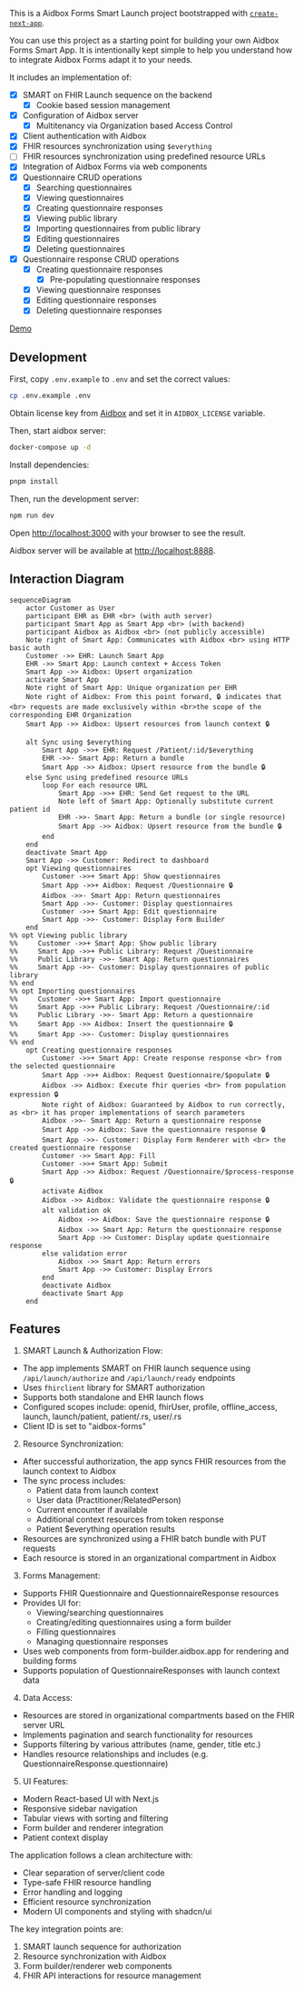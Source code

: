 This is a Aidbox Forms Smart Launch project bootstrapped with [`create-next-app`](https://nextjs.org/docs/app/api-reference/cli/create-next-app).

You can use this project as a starting point for building your own Aidbox Forms Smart App. 
It is intentionally kept simple to help you understand how to integrate Aidbox Forms adapt it to your needs.

It includes an implementation of:
- [x] SMART on FHIR Launch sequence on the backend
  - [x] Cookie based session management
- [x] Configuration of Aidbox server
  - [x] Multitenancy via Organization based Access Control
- [x] Client authentication with Aidbox
- [x] FHIR resources synchronization using `$everything`
- [ ] FHIR resources synchronization using predefined resource URLs
- [x] Integration of Aidbox Forms via web components
- [x] Questionnaire CRUD operations
  - [x] Searching questionnaires
  - [x] Viewing questionnaires
  - [x] Creating questionnaire responses
  - [x] Viewing public library
  - [x] Importing questionnaires from public library
  - [x] Editing questionnaires
  - [x] Deleting questionnaires
- [x] Questionnaire response CRUD operations
  - [x] Creating questionnaire responses
    - [x] Pre-populating questionnaire responses
  - [x] Viewing questionnaire responses
  - [x] Editing questionnaire responses
  - [x] Deleting questionnaire responses

[Demo](https://forms-smart-app.aidbox.app)

## Development

First, copy `.env.example` to `.env` and set the correct values:

```bash
cp .env.example .env
```

Obtain license key from [Aidbox](https://aidbox.app) and set it in `AIDBOX_LICENSE` variable.

Then, start aidbox server:

```bash
docker-compose up -d
```

Install dependencies:

```bash
pnpm install
```

Then, run the development server:

```bash
npm run dev
```

Open [http://localhost:3000](http://localhost:3000) with your browser to see the result.

Aidbox server will be available at [http://localhost:8888](http://localhost:8888).


## Interaction Diagram

```mermaid
sequenceDiagram
    actor Customer as User
    participant EHR as EHR <br> (with auth server)
    participant Smart App as Smart App <br> (with backend)
    participant Aidbox as Aidbox <br> (not publicly accessible)
    Note right of Smart App: Communicates with Aidbox <br> using HTTP basic auth
    Customer ->> EHR: Launch Smart App
    EHR ->> Smart App: Launch context + Access Token
    Smart App ->> Aidbox: Upsert organization
    activate Smart App
    Note right of Smart App: Unique organization per EHR
    Note right of Aidbox: From this point forward, 🔒 indicates that <br> requests are made exclusively within <br>the scope of the corresponding EHR Organization
    Smart App ->> Aidbox: Upsert resources from launch context 🔒

    alt Sync using $everything
        Smart App ->>+ EHR: Request /Patient/:id/$everything
        EHR ->>- Smart App: Return a bundle
        Smart App ->> Aidbox: Upsert resource from the bundle 🔒
    else Sync using predefined resource URLs
        loop For each resource URL
            Smart App ->>+ EHR: Send Get request to the URL
            Note left of Smart App: Optionally substitute current patient id
            EHR ->>- Smart App: Return a bundle (or single resource)
            Smart App ->> Aidbox: Upsert resource from the bundle 🔒
        end
    end
    deactivate Smart App
    Smart App ->> Customer: Redirect to dashboard
    opt Viewing questionnaires
        Customer ->>+ Smart App: Show questionnaires
        Smart App ->>+ Aidbox: Request /Questionnaire 🔒
        Aidbox ->>- Smart App: Return questionnaires
        Smart App ->>- Customer: Display questionnaires
        Customer ->>+ Smart App: Edit questionnaire
        Smart App ->>- Customer: Display Form Builder
    end
%% opt Viewing public library
%%     Customer ->>+ Smart App: Show public library
%%     Smart App ->>+ Public Library: Request /Questionnaire
%%     Public Library ->>- Smart App: Return questionnaires
%%     Smart App ->>- Customer: Display questionnaires of public library
%% end
%% opt Importing questionnaires
%%     Customer ->>+ Smart App: Import questionnaire
%%     Smart App ->>+ Public Library: Request /Questionnaire/:id
%%     Public Library ->>- Smart App: Return a questionnaire
%%     Smart App ->> Aidbox: Insert the questionnaire 🔒
%%     Smart App ->>- Customer: Display questionnaires
%% end
    opt Creating questionnaire responses
        Customer ->>+ Smart App: Create response response <br> from the selected questionnaire
        Smart App ->>+ Aidbox: Request Questionnaire/$populate 🔒
        Aidbox ->> Aidbox: Execute fhir queries <br> from population expression 🔒
        Note right of Aidbox: Guaranteed by Aidbox to run correctly, as <br> it has proper implementations of search parameters
        Aidbox ->>- Smart App: Return a questionnaire response
        Smart App ->> Aidbox: Save the questionnaire response 🔒
        Smart App ->>- Customer: Display Form Renderer with <br> the created questionnaire response
        Customer ->> Smart App: Fill
        Customer ->>+ Smart App: Submit
        Smart App ->> Aidbox: Request /Questionnaire/$process-response 🔒
        activate Aidbox
        Aidbox ->> Aidbox: Validate the questionnaire response 🔒
        alt validation ok
            Aidbox ->> Aidbox: Save the questionnaire response 🔒
            Aidbox ->> Smart App: Return the questionnaire response
            Smart App ->> Customer: Display update questionnaire response
        else validation error
            Aidbox ->> Smart App: Return errors
            Smart App ->> Customer: Display Errors
        end
        deactivate Aidbox
        deactivate Smart App
    end
```

## Features

1. SMART Launch & Authorization Flow:
  * The app implements SMART on FHIR launch sequence using `/api/launch/authorize` and `/api/launch/ready` endpoints
  * Uses `fhirclient` library for SMART authorization
  * Supports both standalone and EHR launch flows
  * Configured scopes include: openid, fhirUser, profile, offline_access, launch, launch/patient, patient/.rs, user/.rs
  * Client ID is set to "aidbox-forms"
2. Resource Synchronization:
  * After successful authorization, the app syncs FHIR resources from the launch context to Aidbox
  * The sync process includes:
    * Patient data from launch context
    * User data (Practitioner/RelatedPerson)
    * Current encounter if available
    * Additional context resources from token response
    * Patient $everything operation results
  * Resources are synchronized using a FHIR batch bundle with PUT requests
  * Each resource is stored in an organizational compartment in Aidbox
3. Forms Management:
  * Supports FHIR Questionnaire and QuestionnaireResponse resources
  * Provides UI for:
    * Viewing/searching questionnaires
    * Creating/editing questionnaires using a form builder
    * Filling questionnaires
    * Managing questionnaire responses
  * Uses web components from form-builder.aidbox.app for rendering and building forms
  * Supports population of QuestionnaireResponses with launch context data
4. Data Access:
  * Resources are stored in organizational compartments based on the FHIR server URL
  * Implements pagination and search functionality for resources
  * Supports filtering by various attributes (name, gender, title etc.)
  * Handles resource relationships and includes (e.g. QuestionnaireResponse.questionnaire)
5. UI Features:
  * Modern React-based UI with Next.js
  * Responsive sidebar navigation
  * Tabular views with sorting and filtering
  * Form builder and renderer integration
  * Patient context display


The application follows a clean architecture with:

 * Clear separation of server/client code
 * Type-safe FHIR resource handling
 * Error handling and logging
 * Efficient resource synchronization
 * Modern UI components and styling with shadcn/ui

The key integration points are:

1. SMART launch sequence for authorization
2. Resource synchronization with Aidbox
3. Form builder/renderer web components
4. FHIR API interactions for resource management
